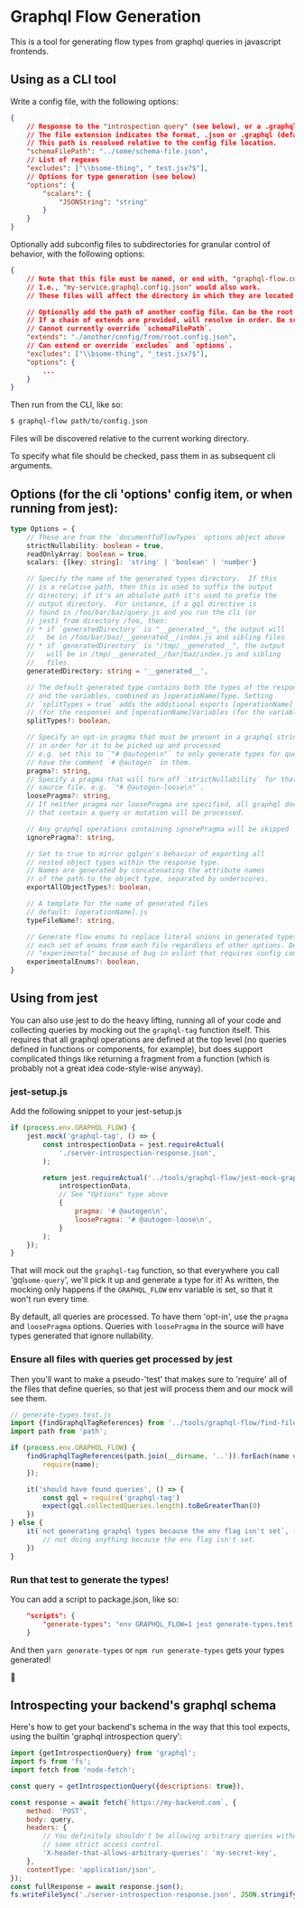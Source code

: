 # Graphql Flow Generation

This is a tool for generating flow types from graphql queries in javascript frontends.

## Using as a CLI tool

Write a config file, with the following options:

```json
{
    // Response to the "introspection query" (see below), or a .graphql schema file.
    // The file extension indicates the format, .json or .graphql (default .json).
    // This path is resolved relative to the config file location.
    "schemaFilePath": "../some/schema-file.json",
    // List of regexes
    "excludes": ["\\bsome-thing", "_test.jsx?$"],
    // Options for type generation (see below)
    "options": {
        "scalars": {
            "JSONString": "string"
        }
    }
}
```

Optionally add subconfig files to subdirectories for granular control of behavior, with the following options:

```json
{
    // Note that this file must be named, or end with, "graphql-flow.config.json"
    // I.e., "my-service.graphql.config.json" would also work.
    // These files will affect the directory in which they are located and all subdirectories, unless overridden by a deeper subconfig.

    // Optionally add the path of another config file. Can be the root config (provided when running the script) or any other subconfig to merge options.
    // If a chain of extends are provided, will resolve in order. Be sure not to extend in a circle-- currently, this will just cause a stack overflow error. 
    // Cannot currently override `schemaFilePath`.
    "extends": "./another/config/from/root.config.json",
    // Can extend or override `excludes` and `options`.
    "excludes": ["\\bsome-thing", "_test.jsx?$"],
    "options": {
        ...
    }
}
```

Then run from the CLI, like so:

```bash
$ graphql-flow path/to/config.json
```

Files will be discovered relative to the current working directory.

To specify what file should be checked, pass them in as subsequent cli arguments.

## Options (for the cli 'options' config item, or when running from jest):

```ts
type Options = {
    // These are from the `documentToFlowTypes` options object above
    strictNullability: boolean = true,
    readOnlyArray: boolean = true,
    scalars: {[key: string]: 'string' | 'boolean' | 'number'}

    // Specify the name of the generated types directory.  If this
    // is a relative path, then this is used to suffix the output
    // directory; if it's an absolute path it's used to prefix the
    // output directory.  For instance, if a gql directive is
    // found in /foo/bar/baz/query.js and you run the cli (or
    // jest) from directory /foo, then:
    // * if `generatedDirectory` is "__generated__", the output will
    //   be in /foo/bar/baz/__generated__/index.js and sibling files
    // * if `generatedDirectory` is "/tmp/__generated__", the output
    //   will be in /tmp/__generated__/bar/baz/index.js and sibling
    //   files.
    generatedDirectory: string = '__generated__',

    // The default generated type contains both the types of the response
    // and the variables, combined as [operatioName]Type. Setting
    // `splitTypes = true` adds the additional exports [operationName]
    // (for the response) and [operationName]Variables (for the variables).
    splitTypes?: boolean,

    // Specify an opt-in pragma that must be present in a graphql string source
    // in order for it to be picked up and processed
    // e.g. set this to `"# @autogen\n"` to only generate types for queries that
    // have the comment `# @autogen` in them.
    pragma?: string,
    // Specify a pragma that will turn off `strictNullability` for that
    // source file. e.g. `"# @autogen-loose\n"`.
    loosePragma?: string,
    // If neither pragma nor loosePragma are specified, all graphql documents
    // that contain a query or mutation will be processed.

    // Any graphql operations containing ignorePragma will be skipped
    ignorePragma?: string,

    // Set to true to mirror gqlgen's behavior of exporting all
    // nested object types within the response type.
    // Names are generated by concatenating the attribute names
    // of the path to the object type, separated by underscores.
    exportAllObjectTypes?: boolean,

    // A template for the name of generated files
    // default: [operationName].js
    typeFileName?: string,

    // Generate flow enums to replace literal unions in generated types. Exports
    // each set of enums from each file regardless of other options. Designated
    // "experimental" because of bug in eslint that requires config comments.
    experimentalEnums?: boolean,
}
```

## Using from jest

You can also use jest to do the heavy lifting, running all of your code and collecting queries
by mocking out the `graphql-tag` function itself. This requires that all graphql operations are
defined at the top level (no queries defined in functions or components, for example), but does
support complicated things like returning a fragment from a function (which is probably
not a great idea code-style-wise anyway).

### jest-setup.js

Add the following snippet to your jest-setup.js

```js
if (process.env.GRAPHQL_FLOW) {
    jest.mock('graphql-tag', () => {
        const introspectionData = jest.requireActual(
            './server-introspection-response.json',
        );

        return jest.requireActual('../tools/graphql-flow/jest-mock-graphql-tag.js')(
            introspectionData,
            // See "Options" type above
            {
                pragma: '# @autogen\n',
                loosePragma: '# @autogen-loose\n',
            }
        );
    });
}
```

That will mock out the `graphql-tag` function, so that everywhere you call 'gql`some-query`', we'll pick it up and
generate a type for it! As written, the mocking only happens if the `GRAPHQL_FLOW` env variable is set, so that it won't run every time.

By default, all queries are processed. To have them 'opt-in', use the `pragma` and `loosePragma` options. Queries with `loosePragma` in the source will have types generated that ignore nullability.

### Ensure all files with queries get processed by jest

Then you'll want to make a pseudo-'test' that makes sure to 'require' all of the files that define queries, so that
jest will process them and our mock will see them. 
```js
// generate-types.test.js
import {findGraphqlTagReferences} from '../tools/graphql-flow/find-files-with-gql';
import path from 'path';

if (process.env.GRAPHQL_FLOW) {
    findGraphqlTagReferences(path.join(__dirname, '..')).forEach(name => {
        require(name);
    });

    it('should have found queries', () => {
        const gql = require('graphql-tag')
        expect(gql.collectedQueries.length).toBeGreaterThan(0)
    })
} else {
    it(`not generating graphql types because the env flag isn't set`, () => {
        // not doing anything because the env flag isn't set.
    })
}
```

### Run that test to generate the types!

You can add a script to package.json, like so:
```json
    "scripts": {
        "generate-types": "env GRAPHQL_FLOW=1 jest generate-types.test.js"
    }
```

And then `yarn generate-types` or `npm run generate-types` gets your types generated!

🚀

## Introspecting your backend's graphql schema
Here's how to get your backend's schema in the way that this tool expects, using the builtin 'graphql introspection query':

```js
import {getIntrospectionQuery} from 'graphql';
import fs from 'fs';
import fetch from 'node-fetch';

const query = getIntrospectionQuery({descriptions: true}),

const response = await fetch(`https://my-backend.com`, {
    method: 'POST',
    body: query,
    headers: {
        // You definitely shouldn't be allowing arbitrary queries without
        // some strict access control.
        'X-header-that-allows-arbitrary-queries': 'my-secret-key',
    },
    contentType: 'application/json',
});
const fullResponse = await response.json();
fs.writeFileSync('./server-introspection-response.json', JSON.stringify(fullResponse.data, null, 2));
```
